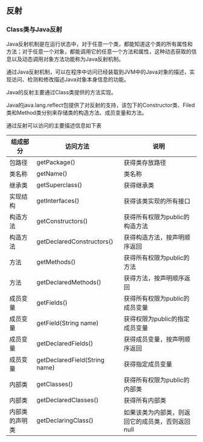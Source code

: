 ## 反射

### Class类与Java反射

Java反射机制是在运行状态中，对于任意一个类，都能知道这个类的所有属性和方法；对于任意一个对象，都能调用它的任意一个方法和属性，这种动态获取的信息以及动态调用对象方法功能称为Java反射机制。

通过Java反射机制，可以在程序中访问已经装载到JVM中的Java对象的描述，实现访问、检测和修改描述Java对象本身信息的功能。

Java的反射主要通过Class类提供的方法实现。

Java的java.lang.reflect包提供了对反射的支持，该包下的Constructor类、Filed类和Method类分别来存储类的构造方法、成员变量和方法。

通过反射可以访问的主要描述信息如下表

| 组成部分       | 访问方法                      | 说明                                             |
| -------------- | ----------------------------- | ------------------------------------------------ |
| 包路径         | getPackage()                  | 获得类存放路径                                   |
| 类名称         | getName()                     | 类名称                                           |
| 继承类         | getSuperclass()               | 获得继承类                                       |
| 实现结构       | getInterfaces()               | 获得该类实现的所有接口                           |
| 构造方法       | getConstructors()             | 获得所有权限为public的构造方法                   |
| 构造方法       | getDeclaredConstructors()     | 获得构造方法，按声明顺序返回                     |
| 方法           | getMethods()                  | 获得所有权限为public的方法                       |
| 方法           | getDeclaredMethods()          | 获得方法，按声明顺序返回                         |
| 成员变量       | getFields()                   | 获得所有权限为public的成员变量                   |
| 成员变量       | getField(String name)         | 获得权限为public的指定成员变量                   |
| 成员变量       | getDeclaredFields()           | 获得成员变量，按声明顺序返回                     |
| 成员变量       | getDeclaredField(String name) | 获得指定成员变量                                 |
| 内部类         | getClasses()                  | 获得所有权限为public的内部类                     |
| 内部类         | getDeclaredClasses()          | 获得所有内部类                                   |
| 内部类的声明类 | getDeclaringClass()           | 如果该类为内部类，则返回它的成员类，否则返回null |

